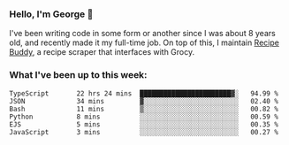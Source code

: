 ### Hello, I'm George 👋

I've been writing code in some form or another since I was about 8 years old, and recently made it my full-time job. On top of this, I maintain [Recipe Buddy](https://github.com/georgegebbett/recipe-buddy), a recipe scraper that interfaces with Grocy.  

<!--
**georgegebbett/georgegebbett** is a ✨ _special_ ✨ repository because its `README.md` (this file) appears on your GitHub profile.

Here are some ideas to get you started:

- 🔭 I’m currently working on ...
- 🌱 I’m currently learning ...
- 👯 I’m looking to collaborate on ...
- 🤔 I’m looking for help with ...
- 💬 Ask me about ...
- 📫 How to reach me: ...
- 😄 Pronouns: ...
- ⚡ Fun fact: ...
-->

### What I've been up to this week:
<!--START_SECTION:waka-->

```text
TypeScript       22 hrs 24 mins  ███████████████████████▓░   94.99 %
JSON             34 mins         ▓░░░░░░░░░░░░░░░░░░░░░░░░   02.40 %
Bash             11 mins         ▒░░░░░░░░░░░░░░░░░░░░░░░░   00.82 %
Python           8 mins          ░░░░░░░░░░░░░░░░░░░░░░░░░   00.59 %
EJS              5 mins          ░░░░░░░░░░░░░░░░░░░░░░░░░   00.35 %
JavaScript       3 mins          ░░░░░░░░░░░░░░░░░░░░░░░░░   00.27 %
```

<!--END_SECTION:waka-->
